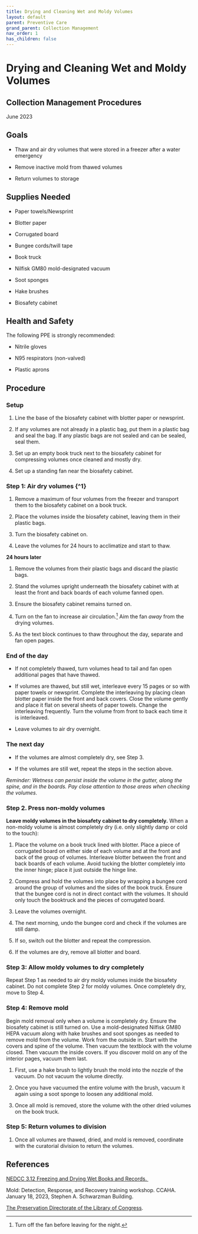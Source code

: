```yaml
---
title: Drying and Cleaning Wet and Moldy Volumes
layout: default
parent: Preventive Care
grand_parent: Collection Management
nav_order: 1
has_children: false
---
```


# **Drying and Cleaning Wet and Moldy Volumes**

## **Collection Management Procedures**

June 2023


## Goals

- Thaw and air dry volumes that were stored in a freezer after a water emergency

- Remove inactive mold from thawed volumes

- Return volumes to storage


## Supplies Needed

- Paper towels/Newsprint

- Blotter paper

- Corrugated board

- Bungee cords/twill tape

- Book truck

- Nilfisk GM80 mold-designated vacuum 

- Soot sponges

- Hake brushes

- Biosafety cabinet


## Health and Safety

The following PPE is strongly recommended:

- Nitrile gloves

- N95 respirators (non-valved)

- Plastic aprons


## Procedure

### Setup

1. Line the base of the biosafety cabinet with blotter paper or newsprint.

2. If any volumes are not already in a plastic bag, put them in a plastic bag and seal the bag. If any plastic bags are not sealed and can be sealed, seal them.

3. Set up an empty book truck next to the biosafety cabinet for compressing volumes once cleaned and mostly dry. 

4. Set up a standing fan near the biosafety cabinet.


### Step 1: Air dry volumes {^1}

1. Remove a maximum of four volumes from the freezer and transport them to the biosafety cabinet on a book truck. 

2. Place the volumes inside the biosafety cabinet, leaving them in their plastic bags. 

3. Turn the biosafety cabinet on. 

4. Leave the volumes for 24 hours to acclimatize and start to thaw. 

**24 hours later** 

1. Remove the volumes from their plastic bags and discard the plastic bags. 

2. Stand the volumes upright underneath the biosafety cabinet with at least the front and back boards of each volume fanned open.

3. Ensure the biosafety cabinet remains turned on. 

4. Turn on the fan to increase air circulation.[^2] Aim the fan _away_ from the drying volumes.  

5. As the text block continues to thaw throughout the day, separate and fan open pages. 


### End of the day

- If not completely thawed, turn volumes head to tail and fan open additional pages that have thawed.

- If volumes are thawed, but still wet, interleave every 15 pages or so with paper towels or newsprint. Complete the interleaving by placing clean blotter paper inside the front and back covers. Close the volume gently and place it flat on several sheets of paper towels. Change the interleaving frequently. Turn the volume from front to back each time it is interleaved.

- Leave volumes to air dry overnight.


### The next day 

- If the volumes are almost completely dry, see Step 3.

- If the volumes are still wet, repeat the steps in the section above. 

_Reminder: Wetness can persist inside the volume in the gutter, along the spine, and in the boards. Pay close attention to those areas when checking the volumes._


### Step 2. Press non-moldy volumes

**Leave moldy volumes in the biosafety cabinet to dry completely.** When a non-moldy volume is almost completely dry (i.e. only slightly damp or cold to the touch):

1. Place the volume on a book truck lined with blotter. Place a piece of corrugated board on either side of each volume and at the front and back of the group of volumes. Interleave blotter between the front and back boards of each volume. Avoid tucking the blotter completely into the inner hinge; place it just outside the hinge line.  

2. Compress and hold the volumes into place by wrapping a bungee cord around the group of volumes and the sides of the book truck. Ensure that the bungee cord is not in direct contact with the volumes. It should only touch the booktruck and the pieces of corrugated board. 

3. Leave the volumes overnight. 

4. The next morning, undo the bungee cord and check if the volumes are still damp. 

5. If so, switch out the blotter and repeat the compression.

6. If the volumes are dry, remove all blotter and board. 


### Step 3: Allow moldy volumes to dry completely

Repeat Step 1 as needed to air dry moldy volumes inside the biosafety cabinet. Do not complete Step 2 for moldy volumes. Once completely dry, move to Step 4.


### Step 4: Remove mold

Begin mold removal only when a volume is completely dry. Ensure the biosafety cabinet is still turned on. Use a mold-designated Nilfisk GM80 HEPA vacuum along with hake brushes and soot sponges as needed to remove mold from the volume. Work from the outside in. Start with the covers and spine of the volume. Then vacuum the textblock with the volume closed. Then vacuum the inside covers. If you discover mold on any of the interior pages, vacuum them last. 

1. First, use a hake brush to lightly brush the mold into the nozzle of the vacuum. Do not vacuum the volume directly. 

2. Once you have vacuumed the entire volume with the brush, vacuum it again using a soot sponge to loosen any additional mold.

3. Once all mold is removed, store the volume with the other dried volumes on the book truck.


### Step 5: Return volumes to division

1. Once all volumes are thawed, dried, and mold is removed, coordinate with the curatorial division to return the volumes. 


## References

[NEDCC 3.12 Freezing and Drying Wet Books and Records. ](https://www.nedcc.org/free-resources/preservation-leaflets/3.-emergency-management/3.12-freezing-and-drying-wet-books-and-records)

Mold: Detection, Response, and Recovery training workshop. CCAHA. January 18, 2023, Stephen A. Schwarzman Building. 

[The Preservation Directorate of the Library of Congress](https://www.loc.gov/item/2021689703/).

[^1]: Repeat as many times as needed.
[^2]: Turn off the fan before leaving for the night.
